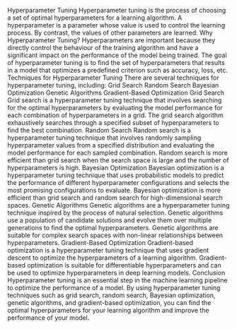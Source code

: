 Hyperparameter Tuning
Hyperparameter tuning is the process of choosing a set of optimal hyperparameters for a learning algorithm. A hyperparameter is a parameter whose value is used to control the learning process. By contrast, the values of other parameters are learned.
Why Hyperparameter Tuning?
Hyperparameters are important because they directly control the behaviour of the training algorithm and have a significant impact on the performance of the model being trained. The goal of hyperparameter tuning is to find the set of hyperparameters that results in a model that optimizes a predefined criterion such as accuracy, loss, etc.
Techniques for Hyperparameter Tuning
There are several techniques for hyperparameter tuning, including:
Grid Search
Random Search
Bayesian Optimization
Genetic Algorithms
Gradient-Based Optimization
Grid Search
Grid search is a hyperparameter tuning technique that involves searching for the optimal hyperparameters by evaluating the model performance for each combination of hyperparameters in a grid. The grid search algorithm exhaustively searches through a specified subset of hyperparameters to find the best combination.
Random Search
Random search is a hyperparameter tuning technique that involves randomly sampling hyperparameter values from a specified distribution and evaluating the model performance for each sampled combination. Random search is more efficient than grid search when the search space is large and the number of hyperparameters is high.
Bayesian Optimization
Bayesian optimization is a hyperparameter tuning technique that uses probabilistic models to predict the performance of different hyperparameter configurations and selects the most promising configurations to evaluate. Bayesian optimization is more efficient than grid search and random search for high-dimensional search spaces.
Genetic Algorithms
Genetic algorithms are a hyperparameter tuning technique inspired by the process of natural selection. Genetic algorithms use a population of candidate solutions and evolve them over multiple generations to find the optimal hyperparameters. Genetic algorithms are suitable for complex search spaces with non-linear relationships between hyperparameters.
Gradient-Based Optimization
Gradient-based optimization is a hyperparameter tuning technique that uses gradient descent to optimize the hyperparameters of a learning algorithm. Gradient-based optimization is suitable for differentiable hyperparameters and can be used to optimize hyperparameters in deep learning models.
Conclusion
Hyperparameter tuning is an essential step in the machine learning pipeline to optimize the performance of a model. By using hyperparameter tuning techniques such as grid search, random search, Bayesian optimization, genetic algorithms, and gradient-based optimization, you can find the optimal hyperparameters for your learning algorithm and improve the performance of your model.